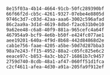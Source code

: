 
                8e15f03a-4b14-4664-91cb-50fc289390bf
                66f66f2d-cb5c-4261-9327-07ebe4e8805d
                9746c3d7-c03d-42aa-aaa6-3002c596afad
                86c2aa9a-3d1d-4619-8dbd-f2ac631b0e10
                9a62ee48-c6a8-40f9-881a-965cefc4a64f
                467954a9-bcf9-4e6b-b50f-e424fc077ae1
                aee19201-640a-4f9d-8b68-442d84868d2e
                cab1e756-faae-4205-a5be-50d7d287bba3
                98a7e243-ff15-4952-88a2-c05fc825e6c2
                eeace97c-b853-4a3c-bb27-16861b7c9457
                2759d740-8cdb-48a1-af47-060ff51d1fca
                c2cf4611-afea-4d30-a91a-205fa9f912ef
                